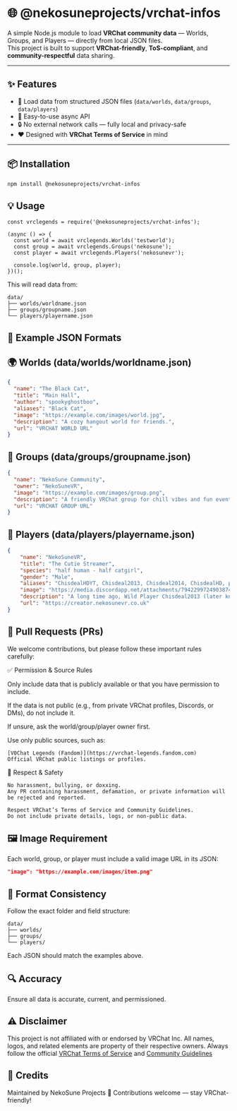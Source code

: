 # 🌐 @nekosuneprojects/vrchat-infos

A simple Node.js module to load **VRChat community data** — Worlds, Groups, and Players — directly from local JSON files.  
This project is built to support **VRChat-friendly**, **ToS-compliant**, and **community-respectful** data sharing.

---

## ✨ Features

- 📁 Load data from structured JSON files (`data/worlds`, `data/groups`, `data/players`)
- 🧠 Easy-to-use async API
- 🔒 No external network calls — fully local and privacy-safe
- ❤️ Designed with **VRChat Terms of Service** in mind

---

## 📦 Installation

```bash
npm install @nekosuneprojects/vrchat-infos
```

## 💡 Usage

```
const vrclegends = require('@nekosuneprojects/vrchat-infos');

(async () => {
  const world = await vrclegends.Worlds('testworld');
  const group = await vrclegends.Groups('nekosune');
  const player = await vrclegends.Players('nekosunevr');

  console.log(world, group, player);
})();
```

This will read data from:

```
data/
├── worlds/worldname.json
├── groups/groupname.json
└── players/playername.json
```

## 📘 Example JSON Formats

## 🌍 Worlds (data/worlds/worldname.json)

```json
{
  "name": "The Black Cat",
  "title": "Main Hall",
  "author": "spookyghostboo",
  "aliases": "Black Cat",
  "image": "https://example.com/images/world.jpg",
  "description": "A cozy hangout world for friends.",
  "url": "VRCHAT WORLD URL"
}
```

## 👥 Groups (data/groups/groupname.json)

```json
{
  "name": "NekoSune Community",
  "owner": "NekoSuneVR",
  "image": "https://example.com/images/group.png",
  "description": "A friendly VRChat group for chill vibes and fun events.",
  "url": "VRCHAT GROUP URL"
}
```

## 🧍 Players (data/players/playername.json)

```json
{
    "name": "NekoSuneVR",
    "title": "The Cutie Streamer",
    "species": "half human - half catgirl",
    "gender": "Male",
    "aliases": "ChisdealHDYT, Chisdeal2013, Chisdeal2014, ChisdealHD, progamer-gr, DarkBlackWolfs",
    "image": "https://media.discordapp.net/attachments/794229972490387496/794231249652678696/VRChat_1920x1080_2020-09-14_09-22-18.855.png",
    "description": "A long time ago, Wild Player Chisdeal2013 (later known as ChisdealHDYT). He had been hanging out in a place called [The Black Cat](https://vrchat-legends.fandom.com/wiki/The_Black_Cat), [The Great Pug](https://vrchat-legends.fandom.com/wiki/The_Great_Pug) and [Japan Shrine (ITOAR)](https://vrchat-legends.fandom.com/wiki/Japan_Shrine_(ITOAR)). He had been talking about how he wanted to be Popular on [Twitch](https://twitch.tv/chisdealhdyt) and [TikTok](https://www.tiktok.com/@chisdealhd) / [YouTube](https://www.youtube.com/chisdealhd). Then he did started to streaming on Twitch and Upload Videos on TikTok / YouTube. He loves interest Cryptocurrency Money making and has lot support from [ZENZO Community](https://zenzo.io). He building Community with VRChat, Warframe and many more. He want become as VTuber as Twitch and doing a lot of VR Gaming. That dream is coming very soon in stage getting VR Headset and Brand new VR Ready PC.\n\nYou should Support this Cutie Streamer much on your Heart it can go.",
    "url": "https://creator.nekosunevr.co.uk"
}
```

## 🤝 Pull Requests (PRs)

We welcome contributions, but please follow these important rules carefully:

✅ Permission & Source Rules

Only include data that is publicly available or that you have permission to include.

If the data is not public (e.g., from private VRChat profiles, Discords, or DMs), do not include it.

If unsure, ask the world/group/player owner first.

Use only public sources, such as:

    [V0Chat Legends (Fandom)](https://vrchat-legends.fandom.com)
    Official VRChat public listings or profiles.

🚫 Respect & Safety

    No harassment, bullying, or doxxing.
    Any PR containing harassment, defamation, or private information will be rejected and reported.

    Respect VRChat’s Terms of Service and Community Guidelines.
    Do not include private details, logs, or non-public data.

## 🖼️ Image Requirement

Each world, group, or player must include a valid image URL in its JSON:
```json
"image": "https://example.com/images/item.png"
```

## 📄 Format Consistency

Follow the exact folder and field structure:

```
data/
├── worlds/
├── groups/
└── players/
```

Each JSON should match the examples above.

## 🔍 Accuracy

Ensure all data is accurate, current, and permissioned.

## ⚠️ Disclaimer

This project is not affiliated with or endorsed by VRChat Inc.
All names, logos, and related elements are property of their respective owners.
Always follow the official [VRChat Terms of Service](https://hello.vrchat.com/legal) and [Community Guidelines](https://hello.vrchat.com/community-guidelines)

## 🧠 Credits

Maintained by NekoSune Projects
🐾 Contributions welcome — stay VRChat-friendly!